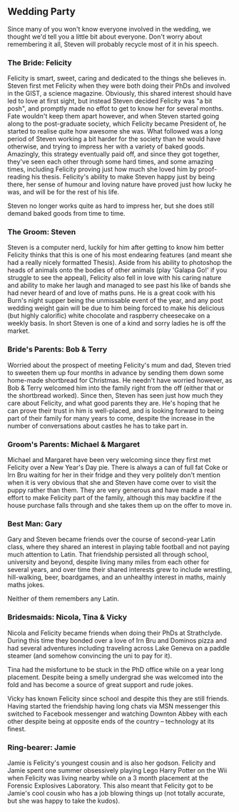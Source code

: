 ## Wedding Party
<a name="party"/>

Since many of you won't know everyone involved in the wedding, we thought we'd tell you a little bit about everyone.
Don't worry about remembering it all, Steven will probably recycle most of it in his speech.

### The Bride: Felicity

Felicity is smart, sweet, caring and dedicated to the things she believes in.
Steven first met Felicity when they were both doing their PhDs and involved in the GIST, a science magazine.
Obviously, this shared interest should have led to love at first sight, but instead Steven decided Felicity was "a bit posh", and promptly made no effot to get to know her for several months.
Fate wouldn't keep them apart however, and when Steven started going along to the post-graduate society, which Felicity became President of, he started to realise quite how awesome she was.
What followed was a long period of Steven working a bit harder for the society than he would have otherwise, and trying to impress her with a variety of baked goods.
Amazingly, this strategy eventually paid off, and since they got together, they've seen each other through some hard times, and some amazing times, including Felicity proving just how much she loved him by proof-reading his thesis.
Felicity's ability to make Steven happy just by being there, her sense of humour and loving nature have proved just how lucky he was, and will be for the rest of his life.

Steven no longer works quite as hard to impress her, but she does still demand baked goods from time to time.

### The Groom: Steven

Steven is a computer nerd, luckily for him after getting to know him better Felicity thinks that this is one of his most endearing features (and meant she had a really nicely formatted Thesis).
Aside from his ability to photoshop the heads of animals onto the bodies of other animals (play 'Galapa Go!' if you struggle to see the appeal), Felicity also fell in love with his caring nature and ability to make her laugh and managed to see past his like of bands she had never heard of and love of maths puns.
He is a great cook with his Burn's night supper being the unmissable event of the year, and any post wedding weight gain will be due to him being forced to make his delicious (but highly calorific) white chocolate and raspberry cheesecake on a weekly basis.
In short Steven is one of a kind and sorry ladies he is off the market.

### Bride's Parents: Bob & Terry

Worried about the prospect of meeting Felicity's mum and dad, Steven tried to sweeten them up four months in advance by sending them down some home-made shortbread for Christmas.
He needn't have worried however, as Bob & Terry welcomed him into the family right from the off (either that or the shortbread worked).
Since then, Steven has seen just how much they care about Felicity, and what good parents they are.
He's hoping that he can prove their trust in him is well-placed, and is looking forward to being part of their family for many years to come, despite the increase in the number of conversations about castles he has to take part in.

### Groom's Parents: Michael & Margaret
Michael and Margaret have been very welcoming since they first met Felicity over a New Year's Day pie.
There is always a can of full fat Coke or Irn Bru waiting for her in their fridge and they very politely don't mention when it is very obvious that she and Steven have come over to visit the puppy rather than them.
They are very generous and have made a real effort to make Felicity part of the family, although this may backfire if the house purchase falls through and she takes them up on the offer to move in.

### Best Man: Gary

Gary and Steven became friends over the course of second-year Latin class, where they shared an interest in playing table football and not paying much attention to Latin.
That friendship persisted all through school, university and beyond, despite living many miles from each other for several years, and over time their shared interests grew to include wrestling, hill-walking, beer, boardgames, and an unhealthy interest in maths, mainly maths jokes.

Neither of them remembers any Latin.

### Bridesmaids: Nicola, Tina & Vicky

Nicola and Felicity became friends when doing their PhDs at Strathclyde.
During this time they bonded over a love of Irn Bru and Dominos pizza and had several adventures including traveling across Lake Geneva on a paddle steamer (and somehow convincing the uni to pay for it).

Tina had the misfortune to be stuck in the PhD office while on a year long placement.
Despite being a smelly undergrad she was welcomed into the fold and has become a source of great support and rude jokes.

Vicky has known Felicity since school and despite this they are still friends.
Having started the friendship having long chats via MSN messenger this switched to Facebook messenger and watching Downton Abbey with each other despite being at opposite ends of the country – technology at its finest.

### Ring-bearer: Jamie

Jamie is Felicity's youngest cousin and is also her godson.
Felicity and Jamie spent one summer obsessively playing Lego Harry Potter on the Wii when Felicity was living nearby while on a 3 month placement at the Forensic Explosives Laboratory.
This also meant that Felicity got to be Jamie's cool cousin who has a job blowing things up (not totally accurate, but she was happy to take the kudos).
